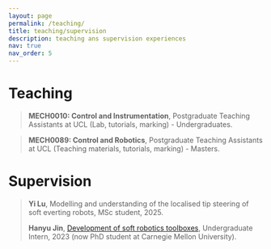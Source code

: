 ```yaml
---
layout: page
permalink: /teaching/
title: teaching/supervision
description: teaching ans supervision experiences
nav: true
nav_order: 5
---
```

# Teaching

> **MECH0010: Control and Instrumentation**, Postgraduate Teaching Assistants at UCL (Lab, tutorials, marking) - Undergraduates.

> **MECH0089: Control and Robotics**, Postgraduate Teaching Assistants at UCL (Teaching materials, tutorials, marking) - Masters.

# Supervision

> **Yi Lu**, Modelling and understanding of the localised tip steering of soft everting robots, MSc student, 2025.
> 
> **Hanyu Jin**, [Development of soft robotics toolboxes](), Undergraduate Intern, 2023 (now PhD student at Carnegie Mellon University).
